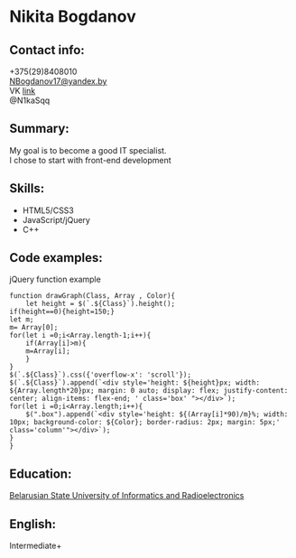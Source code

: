 # Nikita Bogdanov
## Contact info:  
+375(29)8408010 </br>
NBogdanov17@yandex.by  
VK [link](https://vk.com/n1kasvk) </br>
@N1kaSqq

## Summary:
My goal is to become a good IT specialist.  
I chose to start with front-end development

## Skills:
  * HTML5/CSS3  
  * JavaScript/jQuery
  * C++  
## Code examples:
jQuery function example
```
function drawGraph(Class, Array , Color){
    let height = $(`.${Class}`).height();
if(height==0){height=150;}
let m;
m= Array[0];
for(let i =0;i<Array.length-1;i++){
    if(Array[i]>m){
    m=Array[i];
    }
}
$(`.${Class}`).css({'overflow-x': 'scroll'});
$(`.${Class}`).append(`<div style='height: ${height}px; width: ${Array.length*20}px; margin: 0 auto; display: flex; justify-content: center; align-items: flex-end; ' class='box' "></div>`);
for(let i =0;i<Array.length;i++){
    $(".box").append(`<div style='height: ${(Array[i]*90)/m}%; width: 10px; background-color: ${Color}; border-radius: 2px; margin: 5px;' class='column'"></div>`);
}
}
```
## Education:
[Belarusian State University of Informatics and Radioelectronics](https://www.bsuir.by/)  
## English:
Intermediate+
